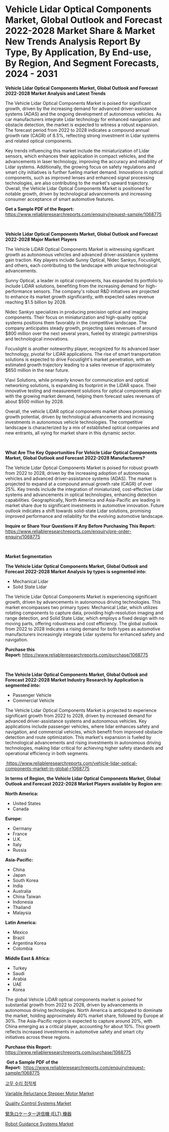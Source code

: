 <p><h1>Vehicle Lidar Optical Components Market, Global Outlook and Forecast 2022-2028 Market Share & Market New Trends Analysis Report By Type, By Application, By End-use, By Region, And Segment Forecasts, 2024 - 2031</h1></p><p><strong>Vehicle Lidar Optical Components Market, Global Outlook and Forecast 2022-2028 Market Analysis and Latest Trends</strong></p>
<p><p>The Vehicle Lidar Optical Components Market is poised for significant growth, driven by the increasing demand for advanced driver-assistance systems (ADAS) and the ongoing development of autonomous vehicles. As car manufacturers integrate Lidar technology for enhanced navigation and obstacle detection, the market is expected to witness a robust expansion. The forecast period from 2022 to 2028 indicates a compound annual growth rate (CAGR) of 8.5%, reflecting strong investment in Lidar systems and related optical components.</p><p>Key trends influencing this market include the miniaturization of Lidar sensors, which enhances their application in compact vehicles, and the advancements in laser technology, improving the accuracy and reliability of Lidar systems. Additionally, the growing focus on safety regulations and smart city initiatives is further fueling market demand. Innovations in optical components, such as improved lenses and enhanced signal processing technologies, are also contributing to the market's upward trajectory. Overall, the Vehicle Lidar Optical Components Market is positioned for notable growth, driven by technological advancements and increasing consumer acceptance of smart automotive features.</p></p>
<p><strong>Get a Sample PDF of the Report:&nbsp;</strong> <a href="https://www.reliableresearchreports.com/enquiry/request-sample/1068775">https://www.reliableresearchreports.com/enquiry/request-sample/1068775</a></p>
<p>&nbsp;</p>
<p><strong>Vehicle Lidar Optical Components Market, Global Outlook and Forecast 2022-2028 Major Market Players</strong></p>
<p><p>The Vehicle LiDAR Optical Components Market is witnessing significant growth as autonomous vehicles and advanced driver-assistance systems gain traction. Key players include Sunny Optical, Nidec Sankyo, Focuslight, and others, each contributing to the landscape with unique technological advancements.</p><p>Sunny Optical, a leader in optical components, has expanded its portfolio to include LiDAR solutions, benefiting from the increasing demand for high-performance sensors. The company's robust R&D initiatives are projected to enhance its market growth significantly, with expected sales revenue reaching $1.5 billion by 2028.</p><p>Nidec Sankyo specializes in producing precision optical and imaging components. Their focus on miniaturization and high-quality optical systems positions them favorably in the competitive landscape. The company anticipates steady growth, projecting sales revenues of around $800 million over the next several years, fueled by strategic partnerships and technological innovations.</p><p>Focuslight is another noteworthy player, recognized for its advanced laser technology, pivotal for LiDAR applications. The rise of smart transportation solutions is expected to drive Focuslight's market penetration, with an estimated growth trajectory leading to a sales revenue of approximately $650 million in the near future.</p><p>Viavi Solutions, while primarily known for communication and optical networking solutions, is expanding its footprint in the LiDAR space. Their innovative testing and measurement solutions for optical components align with the growing market demand, helping them forecast sales revenues of about $500 million by 2028.</p><p>Overall, the vehicle LiDAR optical components market shows promising growth potential, driven by technological advancements and increasing investments in autonomous vehicle technologies. The competitive landscape is characterized by a mix of established optical companies and new entrants, all vying for market share in this dynamic sector.</p></p>
<p>&nbsp;</p>
<p><strong>What Are The Key Opportunities For Vehicle Lidar Optical Components Market, Global Outlook and Forecast 2022-2028 Manufacturers?</strong></p>
<p><p>The Vehicle Lidar Optical Components Market is poised for robust growth from 2022 to 2028, driven by the increasing adoption of autonomous vehicles and advanced driver-assistance systems (ADAS). The market is projected to expand at a compound annual growth rate (CAGR) of over 25%. Key trends include the integration of miniaturized, cost-effective Lidar systems and advancements in optical technologies, enhancing detection capabilities. Geographically, North America and Asia-Pacific are leading in market share due to significant investments in automotive innovation. Future outlook indicates a shift towards solid-state Lidar solutions, promising improved performance and reliability for the evolving automotive landscape.</p></p>
<p><strong>Inquire or Share Your Questions If Any Before Purchasing This Report:</strong> <a href="https://www.reliableresearchreports.com/enquiry/pre-order-enquiry/1068775">https://www.reliableresearchreports.com/enquiry/pre-order-enquiry/1068775</a></p>
<p>&nbsp;</p>
<p><strong>Market Segmentation</strong></p>
<p><strong>The Vehicle Lidar Optical Components Market, Global Outlook and Forecast 2022-2028 Market Analysis by types is segmented into:</strong></p>
<p><ul><li>Mechanical Lidar</li><li>Solid State Lidar</li></ul></p>
<p><p>The Vehicle Lidar Optical Components Market is experiencing significant growth, driven by advancements in autonomous driving technologies. This market encompasses two primary types: Mechanical Lidar, which utilizes rotating components to capture data, providing high-resolution imaging and range detection, and Solid State Lidar, which employs a fixed design with no moving parts, offering robustness and cost efficiency. The global outlook from 2022 to 2028 indicates a rising demand for both types as automotive manufacturers increasingly integrate Lidar systems for enhanced safety and navigation.</p></p>
<p><strong>Purchase this Report:&nbsp;</strong><a href="https://www.reliableresearchreports.com/purchase/1068775">https://www.reliableresearchreports.com/purchase/1068775</a></p>
<p>&nbsp;</p>
<p><strong>The Vehicle Lidar Optical Components Market, Global Outlook and Forecast 2022-2028 Market Industry Research by Application is segmented into:</strong></p>
<p><ul><li>Passenger Vehicle</li><li>Commercial Vehicle</li></ul></p>
<p><p>The Vehicle Lidar Optical Components Market is projected to experience significant growth from 2022 to 2028, driven by increased demand for advanced driver-assistance systems and autonomous vehicles. Key applications include passenger vehicles, where lidar enhances safety and navigation, and commercial vehicles, which benefit from improved obstacle detection and route optimization. This market's expansion is fueled by technological advancements and rising investments in autonomous driving technologies, making lidar critical for achieving higher safety standards and operational efficiency in both segments.</p></p>
<p><a href="https://www.reliableresearchreports.com/vehicle-lidar-optical-components-market-in-global-r1068775">&nbsp;https://www.reliableresearchreports.com/vehicle-lidar-optical-components-market-in-global-r1068775</a></p>
<p><strong>In terms of Region, the Vehicle Lidar Optical Components Market, Global Outlook and Forecast 2022-2028 Market Players available by Region are:</strong></p>
<p>
    <p> <strong> North America: </strong>
        <ul>
            <li>United States</li>
            <li>Canada</li>
        </ul>
        </p> 
    <p> <strong> Europe: </strong>
        <ul>
            <li>Germany</li>
            <li>France</li>
            <li>U.K.</li>
            <li>Italy</li>
            <li>Russia</li>
        </ul>
        </p> 
    <p> <strong> Asia-Pacific: </strong>
        <ul>
            <li>China</li>
            <li>Japan</li>
            <li>South Korea</li>
            <li>India</li>
            <li>Australia</li>
            <li>China Taiwan</li>
            <li>Indonesia</li>
            <li>Thailand</li>
            <li>Malaysia</li>
        </ul>
        </p> 
    <p> <strong> Latin America: </strong>
        <ul>
            <li>Mexico</li>
            <li>Brazil</li>
            <li>Argentina Korea</li>
            <li>Colombia</li>
        </ul>
        </p> 
    <p> <strong> Middle East & Africa: </strong>
        <ul>
            <li>Turkey</li>
            <li>Saudi</li>
            <li>Arabia</li>
            <li>UAE</li>
            <li>Korea</li>
        </ul>
    </p>
    </p>
<p><p>The global Vehicle LiDAR optical components market is poised for substantial growth from 2022 to 2028, driven by advancements in autonomous driving technologies. North America is anticipated to dominate the market, holding approximately 40% market share, followed by Europe at 30%. The Asia-Pacific region is expected to capture around 20%, with China emerging as a critical player, accounting for about 10%. This growth reflects increased investments in automotive safety and smart city initiatives across these regions.</p></p>
<p><strong>Purchase this Report: </strong><a href="https://www.reliableresearchreports.com/purchase/1068775">https://www.reliableresearchreports.com/purchase/1068775</a></p>
<p>&nbsp;<strong>Get a Sample PDF of the Report:&nbsp;&nbsp;</strong><a href="https://www.reliableresearchreports.com/enquiry/request-sample/1068775">https://www.reliableresearchreports.com/enquiry/request-sample/1068775</a></p>
<p><strong></strong></p>
<p><p><a href="https://medium.com/@melodyfunk1988/%EA%B3%A0%EB%AC%B4-%EC%88%98%EB%A6%AC-%EC%A0%91%EC%B0%A9%EC%A0%9C-%EC%82%B0%EC%97%85-%EB%B6%84%EC%95%BC-%EC%8B%9C%EC%9E%A5-%EC%97%AD%ED%95%99-%EB%B0%8F-%EB%AF%B8%EB%9E%98-%EC%8B%9C%EB%82%98%EB%A6%AC%EC%98%A4-2024-2031-fcb0c5729ac9">고무 수리 접착제</a></p><p><a href="https://www.linkedin.com/pulse/variable-reluctance-stepper-motor-market-global-regional-analysis-krysc?trackingId=j0GZvq8vSLSl7M%2Fg3zIing%3D%3D">Variable Reluctance Stepper Motor Market</a></p><p><a href="https://medium.com/@ruhinayunsa/the-global-market-overview-of-the-quality-control-systems-market-provides-a-unique-perspective-on-96f8e86c0140">Quality Control Systems Market</a></p><p><a href="https://medium.com/@grarrity46/emergency-locator-transmitters-elt-equipment-market-%E3%81%AF-%E3%82%B3%E3%82%B9%E3%83%88%E7%AE%A1%E7%90%86%E3%81%A8%E5%8A%B9%E7%8E%87%E5%90%91%E4%B8%8A%E3%82%92%E5%84%AA%E5%85%88%E3%81%97%E3%81%BE%E3%81%99-df4a31187837">緊急ロケーター送信機 (ELT) 機器</a></p><p><a href="https://medium.com/@ruhinayunsa/what-is-robot-guidance-systems-market-56996b6661da">Robot Guidance Systems Market</a></p></p>